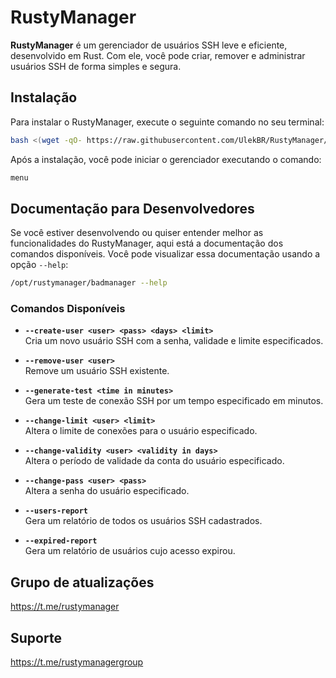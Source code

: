 # RustyManager

**RustyManager** é um gerenciador de usuários SSH leve e eficiente, desenvolvido em Rust. Com ele, você pode criar, remover e administrar usuários SSH de forma simples e segura.

## Instalação

Para instalar o RustyManager, execute o seguinte comando no seu terminal:

```bash
bash <(wget -qO- https://raw.githubusercontent.com/UlekBR/RustyManager/refs/heads/main/install.sh)
```

Após a instalação, você pode iniciar o gerenciador executando o comando:

```bash
menu
```

## Documentação para Desenvolvedores

Se você estiver desenvolvendo ou quiser entender melhor as funcionalidades do RustyManager, aqui está a documentação dos comandos disponíveis. Você pode visualizar essa documentação usando a opção `--help`:

```bash
/opt/rustymanager/badmanager --help
```

### Comandos Disponíveis

- **`--create-user <user> <pass> <days> <limit>`**  
Cria um novo usuário SSH com a senha, validade e limite especificados.

- **`--remove-user <user>`**  
Remove um usuário SSH existente.

- **`--generate-test <time in minutes>`**  
Gera um teste de conexão SSH por um tempo especificado em minutos.

- **`--change-limit <user> <limit>`**  
Altera o limite de conexões para o usuário especificado.

- **`--change-validity <user> <validity in days>`**  
Altera o período de validade da conta do usuário especificado.

- **`--change-pass <user> <pass>`**  
Altera a senha do usuário especificado.

- **`--users-report`**  
Gera um relatório de todos os usuários SSH cadastrados.

- **`--expired-report`**  
Gera um relatório de usuários cujo acesso expirou.

## Grupo de atualizações
https://t.me/rustymanager

## Suporte
https://t.me/rustymanagergroup
